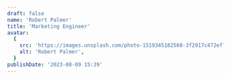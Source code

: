 ```yaml
---
draft: false
name: 'Robert Palmer'
title: 'Marketing Engineer'
avatar:
  {
    src: 'https://images.unsplash.com/photo-1519345182560-3f2917c472ef?&fit=crop&w=280',
    alt: 'Robert Palmer',
  }
publishDate: '2023-08-09 15:39'
---
```

